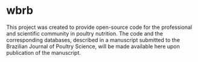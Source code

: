 # wbrb
This project was created to provide open-source code for the professional and scientific community in poultry nutrition. The code and the corresponding databases, described in a manuscript submitted to the Brazilian Journal of Poultry Science, will be made available here upon publication of the manuscript.
